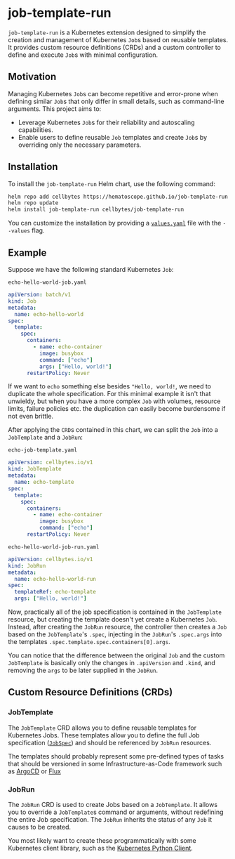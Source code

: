 # job-template-run

`job-template-run` is a Kubernetes extension designed to simplify the creation and management of Kubernetes `Job`s based on reusable templates. It provides custom resource definitions (CRDs) and a custom controller to define and execute `Job`s with minimal configuration.

## Motivation

Managing Kubernetes `Job`s can become repetitive and error-prone when defining similar `Job`s that only differ in small details, such as command-line arguments. This project aims to:

- Leverage Kubernetes `Job`s for their reliability and autoscaling capabilities.
- Enable users to define reusable `Job` templates and create `Job`s by overriding only the necessary parameters.

## Installation

To install the `job-template-run` Helm chart, use the following command:

```bash
helm repo add cellbytes https://hematoscope.github.io/job-template-run
helm repo update
helm install job-template-run cellbytes/job-template-run
```

You can customize the installation by providing a [`values.yaml`](./charts/job-template-run/values.yaml) file with the `--values` flag.

## Example

Suppose we have the following standard Kubernetes `Job`:

`echo-hello-world-job.yaml`

```yaml
apiVersion: batch/v1
kind: Job
metadata:
  name: echo-hello-world
spec:
  template:
    spec:
      containers:
        - name: echo-container
          image: busybox
          command: ["echo"]
          args: ["Hello, world!"]
      restartPolicy: Never
```

If we want to `echo` something else besides `"Hello, world!`, we need to duplicate the whole specification. For this minimal example it isn't that unwieldy, but when you have a more complex `Job` with volumes, resource limits, failure policies etc. the duplication can easily become burdensome if not even brittle.

After applying the `CRD`s contained in this chart, we can split the `Job` into a `JobTemplate` and a `JobRun`:

`echo-job-template.yaml`

```yaml
apiVersion: cellbytes.io/v1
kind: JobTemplate
metadata:
  name: echo-template
spec:
  template:
    spec:
      containers:
        - name: echo-container
          image: busybox
          command: ["echo"]
      restartPolicy: Never
```

`echo-hello-world-job-run.yaml`

```yaml
apiVersion: cellbytes.io/v1
kind: JobRun
metadata:
  name: echo-hello-world-run
spec:
  templateRef: echo-template
  args: ["Hello, world!"]
```

Now, practically all of the job specification is contained in the `JobTemplate` resource, but creating the template doesn't yet create a Kubernetes `Job`. Instead, after creating the `JobRun` resource, the controller then creates a `Job` based on the `JobTemplate`'s `.spec`, injecting in the `JobRun`'s `.spec.args` into the templates `.spec.template.spec.containers[0].args`.

You can notice that the difference between the original `Job` and the custom `JobTemplate` is basically only the changes in `.apiVersion` and `.kind`, and removing the `args` to be later supplied in the `JobRun`.

## Custom Resource Definitions (CRDs)

### JobTemplate

The `JobTemplate` CRD allows you to define reusable templates for Kubernetes Jobs. These templates allow you to define the full Job specification ([`JobSpec`](https://kubernetes.io/docs/reference/kubernetes-api/workload-resources/job-v1/#JobSpec)) and should be referenced by `JobRun` resources.

The templates should probably represent some pre-defined types of tasks that should be versioned in some Infrastructure-as-Code framework such as [ArgoCD](https://argo-cd.readthedocs.io/en/stable/) or [Flux](https://fluxcd.io/flux/)

### JobRun

The `JobRun` CRD is used to create Jobs based on a `JobTemplate`. It allows you to override a `JobTemplate`s command or arguments, without redefining the entire Job specification. The `JobRun` inherits the status of any `Job` it causes to be created.

You most likely want to create these programmatically with some Kubernetes client library, such as the [Kubernetes Python Client](https://github.com/kubernetes-client/python).
